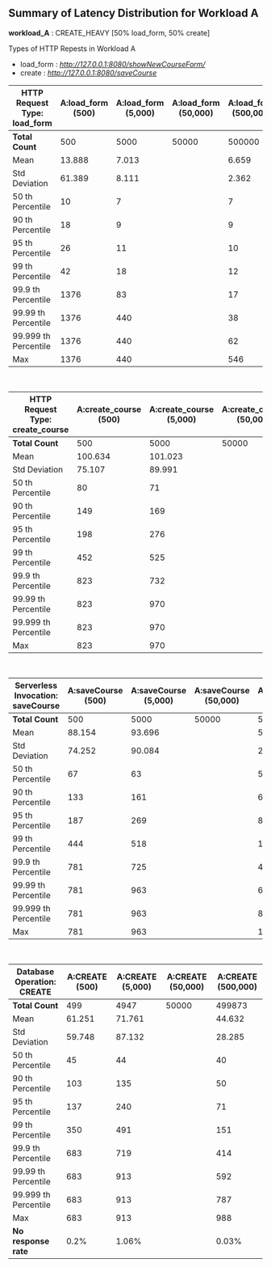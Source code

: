 
## Summary of Latency Distribution for Workload A

<strong>workload\_A</strong> : CREATE\_HEAVY \[50% load\_form, 50% create\]

Types of HTTP Repests in Workload A
- load\_form : *http://127.0.0.1:8080/showNewCourseForm/*
- create : *http://127.0.0.1:8080/saveCourse*

|HTTP Request Type: load\_form 			|A:load\_form (500)	|A:load\_form (5,000)	|A:load\_form (50,000)	|A:load\_form (500,000)	|
|---									|---				|---					|---					|---					|
|<strong>Total Count</strong>    		|500				|5000					|50000					|500000					|
|Mean   	  							|13.888				|7.013					|						|6.659					|
|Std Deviation   						|61.389				|8.111					|						|2.362					|
|50 th Percentile   					|10	 				|7						|						|7						|
|90 th Percentile    					|18					|9						|						|9						|
|95 th Percentile    					|26					|11						|						|10						|	
|99 th Percentile    					|42					|18						|						|12						|
|99.9 th Percentile   	 				|1376				|83						|						|17						|
|99.99 th Percentile  					|1376				|440					|						|38						|
|99.999 th Percentile  					|1376				|440					|						|62						|
|Max    								|1376				|440					|						|546					|
<br>

|HTTP Request Type: create_course 	|A:create_course (500)	|A:create_course (5,000)	|A:create_course (50,000)	|A:create_course (500,000)	|
|---								|---					|---						|---						|---						|
|<strong>Total Count</strong>    	|500					|5000						|50000						|500000						|
|Mean   	  						|100.634				|101.023					|							|65.279						|
|Std Deviation   					|75.107					|89.991						|							|29.289						|		
|50 th Percentile   				|80						|71							|							|61							|		
|90 th Percentile    				|149					|169						|							|74							|		
|95 th Percentile    				|198					|276						|							|94							|
|99 th Percentile    				|452					|525						|							|174						|	
|99.9 th Percentile   	 			|823					|732						|							|438						|
|99.99 th Percentile  				|823					|970						|							|627						|
|99.999 th Percentile  				|823					|970						|							|818						|
|Max    							|823					|970						|							|1373						|
<br>

|Serverless Invocation: saveCourse 	|A:saveCourse (500)	|A:saveCourse (5,000)	|A:saveCourse (50,000)	|A:saveCourse (500,000)	|
|---								|---				|---					|---					|---					|
|<strong>Total Count</strong>    	|500				|5000					|50000					|500000					|
|Mean   	  						|88.154				|93.696					|						|58.357					|
|Std Deviation   					|74.252				|90.084					|						|29.039					|	
|50 th Percentile   				|67					|63						|						|53						|	
|90 th Percentile    				|133				|161					|						|67						|		
|95 th Percentile    				|187				|269					|						|87						|	
|99 th Percentile    				|444				|518					|						|167					|	
|99.9 th Percentile   	 			|781				|725					|						|432					|
|99.99 th Percentile  				|781				|963					|						|621					|
|99.999 th Percentile  				|781				|963					|						|808					|
|Max    							|781				|963					|						|1000					|
<br>

|Database Operation: CREATE 	|A:CREATE (500)	|A:CREATE (5,000)	|A:CREATE (50,000)	|A:CREATE (500,000)	|
|---							|---			|---				|---				|---				|
|<strong>Total Count</strong>   |499			|4947				|50000				|499873				|
|Mean   	  					|61.251			|71.761				|					|44.632				|
|Std Deviation   				|59.748			|87.132				|					|28.285				|	
|50 th Percentile   			|45				|44					|					|40					|	
|90 th Percentile    			|103			|135				|					|50					|	
|95 th Percentile    			|137			|240				|					|71					|	
|99 th Percentile    			|350			|491				|					|151				|	
|99.9 th Percentile   		 	|683			|719				|					|414				|
|99.99 th Percentile  			|683			|913				|					|592				|
|99.999 th Percentile  			|683			|913				|					|787				|
|Max    						|683			|913				|					|988				|
|<strong>No response rate 		|0.2%			|1.06%				| 					|0.03%				|